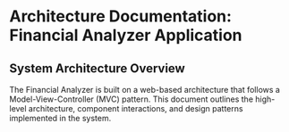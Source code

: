 # Architecture Documentation: Financial Analyzer Application

## System Architecture Overview

The Financial Analyzer is built on a web-based architecture that follows a Model-View-Controller (MVC) pattern. This document outlines the high-level architecture, component interactions, and design patterns implemented in the system.

